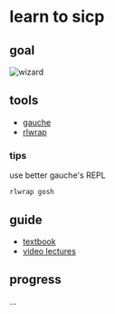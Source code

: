 # learn to sicp
## goal
![wizard](http://groups.csail.mit.edu/mac/classes/6.001/abelson-sussman-lectures/wizard.jpg)
## tools
- [gauche][1]
- [rlwrap][2]

### tips
use better gauche's REPL
```
rlwrap gosh
```
## guide
- [textbook][3]
- [video lectures][4]

## progress
...

[1]: http://practical-scheme.net/gauche/
[2]: http://utopia.knoware.nl/~hlub/rlwrap/#rlwrap
[3]: http://mitpress.mit.edu/sicp/
[4]: http://ocw.mit.edu/courses/electrical-engineering-and-computer-science/6-001-structure-and-interpretation-of-computer-programs-spring-2005/video-lectures/
